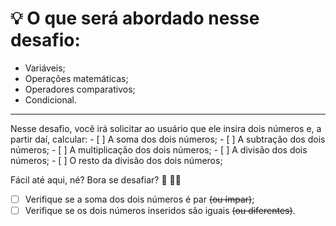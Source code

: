 
<h1> 💡 O que será abordado nesse desafio: </h1>

- Variáveis;
- Operações matemáticas;
- Operadores comparativos;
- Condicional.
<hr>
<p>
Nesse desafio, você irá solicitar ao usuário que ele insira dois números e, a partir daí, calcular:
- [ ]  A soma dos dois números;
- [ ]  A subtração dos dois números;
- [ ]  A multiplicação dos dois números;
- [ ]  A divisão dos dois números;
- [ ]  O resto da divisão dos dois números;

Fácil até aqui, né? Bora se desafiar? 👀 🧑‍🚀

- [ ]  Verifique se a soma dos dois números é par ~~(ou ímpar)~~;
- [ ]  Verifique se os dois números inseridos são iguais ~~(ou diferentes)~~.
</p
